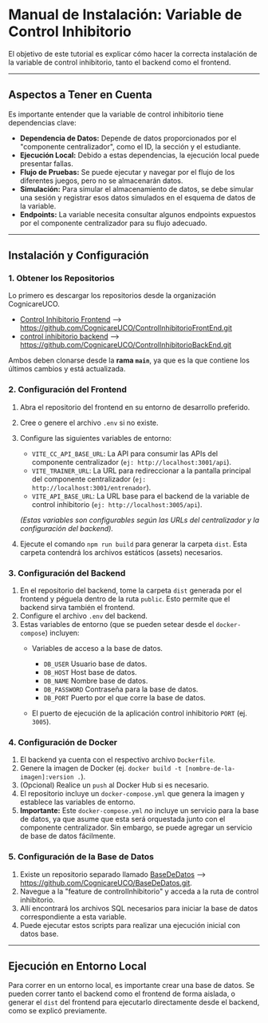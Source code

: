 # Manual de Instalación: Variable de Control Inhibitorio

El objetivo de este tutorial es explicar cómo hacer la correcta instalación de la variable de control inhibitorio, tanto el backend como el frontend.

---

## Aspectos a Tener en Cuenta

Es importante entender que la variable de control inhibitorio tiene dependencias clave:

* **Dependencia de Datos:** Depende de datos proporcionados por el "componente centralizador", como el ID, la sección y el estudiante.
* **Ejecución Local:** Debido a estas dependencias, la ejecución local puede presentar fallas.
* **Flujo de Pruebas:** Se puede ejecutar y navegar por el flujo de los diferentes juegos, pero no se almacenarán datos.
* **Simulación:** Para simular el almacenamiento de datos, se debe simular una sesión y registrar esos datos simulados en el esquema de datos de la variable.
* **Endpoints:** La variable necesita consultar algunos endpoints expuestos por el componente centralizador para su flujo adecuado.

---

## Instalación y Configuración

### 1. Obtener los Repositorios

Lo primero es descargar los repositorios desde la organización CognicareUCO.
* [Control Inhibitorio Frontend](https://github.com/CognicareUCO/ControlInhibitorioFrontEnd) --> https://github.com/CognicareUCO/ControlInhibitorioFrontEnd.git
* [control inhibitorio backend](https://github.com/CognicareUCO/ControlInhibitorioBackEnd) --> https://github.com/CognicareUCO/ControlInhibitorioBackEnd.git

Ambos deben clonarse desde la **rama `main`**, ya que es la que contiene los últimos cambios y está actualizada.

### 2. Configuración del Frontend

1.  Abra el repositorio del frontend en su entorno de desarrollo preferido.
2.  Cree o genere el archivo `.env` si no existe.
3.  Configure las siguientes variables de entorno:
    * `VITE_CC_API_BASE_URL`: La API para consumir las APIs del componente centralizador (`ej: http://localhost:3001/api`).
    * `VITE_TRAINER_URL`: La URL para redireccionar a la pantalla principal del componente centralizador (`ej: http://localhost:3001/entrenador`).
    * `VITE_API_BASE_URL`: La URL base para el backend de la variable de control inhibitorio (`ej: http://localhost:3005/api`).

    *(Estas variables son configurables según las URLs del centralizador y la configuración del backend).*
4.  Ejecute el comando `npm run build`  para generar la carpeta `dist`. Esta carpeta contendrá los archivos estáticos (assets) necesarios.

### 3. Configuración del Backend

1.  En el repositorio del backend, tome la carpeta `dist` generada por el frontend y péguela dentro de la ruta `public`. Esto permite que el backend sirva también el frontend.
2.  Configure el archivo `.env` del backend.
3.  Estas variables de entorno (que se pueden setear desde el `docker-compose`) incluyen:
    * Variables de acceso a la base de datos.
        - `DB_USER` Usuario base de datos.
        - `DB_HOST` Host base de datos.
        - `DB_NAME` Nombre base de datos.
        - `DB_PASSWORD` Contraseña para la base de datos.
        - `DB_PORT` Puerto por el que corre la base de datos.

    * El puerto de ejecución de la aplicación control inhibitorio `PORT` (ej. `3005`).
  

### 4. Configuración de Docker

1.  El backend ya cuenta con el respectivo archivo  `Dockerfile`.
2.  Genere la imagen de Docker (ej. `docker build -t [nombre-de-la-imagen]:version .`).
3.  (Opcional) Realice un `push` al Docker Hub si es necesario.
4.  El repositorio incluye un `docker-compose.yml` que genera la imagen y establece las variables de entorno.
5.  **Importante:** Este `docker-compose.yml` *no* incluye un servicio para la base de datos, ya que asume que esta será orquestada junto con el componente centralizador. Sin embargo, se puede agregar un servicio de base de datos fácilmente.

### 5. Configuración de la Base de Datos

1.  Existe un repositorio separado llamado [BaseDeDatos](https://github.com/CognicareUCO/BaseDeDatos) --> https://github.com/CognicareUCO/BaseDeDatos.git.
2.  Navegue a la "feature de controlInhibitorio"  y acceda a la ruta de control inhibitorio.
3.  Allí encontrará los archivos SQL necesarios para iniciar la base de datos correspondiente a esta variable.
4.  Puede ejecutar estos scripts para realizar una ejecución inicial con datos base.

---

## Ejecución en Entorno Local

Para correr en un entorno local, es importante crear una base de datos. Se pueden correr tanto el backend como el frontend de forma aislada, o generar el `dist` del frontend para ejecutarlo directamente desde el backend, como se explicó previamente.